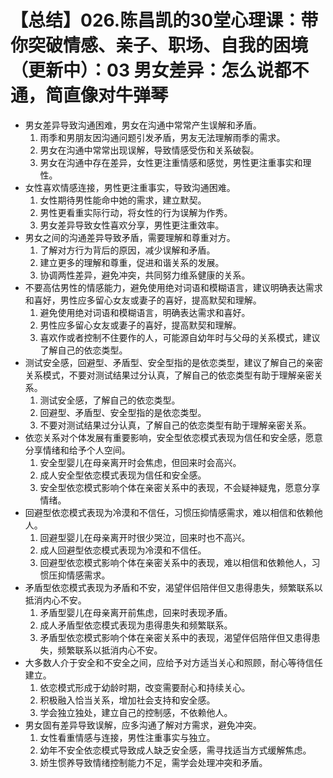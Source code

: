 # 【总结】026.陈昌凯的30堂心理课：带你突破情感、亲子、职场、自我的困境（更新中）：03 男女差异：怎么说都不通，简直像对牛弹琴

-   男女差异导致沟通困难，男女在沟通中常常产生误解和矛盾。
    1.  雨季和男朋友因沟通问题引发矛盾，男友无法理解雨季的需求。
    2.  男女在沟通中常常出现误解，导致情感受伤和关系破裂。
    3.  男女在沟通中存在差异，女性更注重情感和感觉，男性更注重事实和理性。
-   女性喜欢情感连接，男性更注重事实，导致沟通困难。
    1.  女性期待男性能命中她的需求，建立默契。
    2.  男性更看重实际行动，将女性的行为误解为作秀。
    3.  男女差异导致女性喜欢分享，男性更注重效率。
-   男女之间的沟通差异导致矛盾，需要理解和尊重对方。
    1.  了解对方行为背后的原因，减少误解和矛盾。
    2.  建立更多的理解和尊重，促进和谐关系的发展。
    3.  协调两性差异，避免冲突，共同努力维系健康的关系。
-   不要高估男性的情感能力，避免使用绝对词语和模糊语言，建议明确表达需求和喜好，男性应多留心女友或妻子的喜好，提高默契和理解。
    1.  避免使用绝对词语和模糊语言，明确表达需求和喜好。
    2.  男性应多留心女友或妻子的喜好，提高默契和理解。
    3.  喜欢作或者控制不住要作的人，可能源自幼年时与父母的关系模式，建议了解自己的依恋类型。
-   测试安全感，回避型、矛盾型、安全型指的是依恋类型，建议了解自己的亲密关系模式，不要对测试结果过分认真，了解自己的依恋类型有助于理解亲密关系。
    1.  测试安全感，了解自己的依恋类型。
    2.  回避型、矛盾型、安全型指的是依恋类型。
    3.  不要对测试结果过分认真，了解自己的依恋类型有助于理解亲密关系。
-   依恋关系对个体发展有重要影响，安全型依恋模式表现为信任和安全感，愿意分享情绪和给予个人空间。
    1.  安全型婴儿在母亲离开时会焦虑，但回来时会高兴。
    2.  成人安全型依恋模式表现为信任和安全感。
    3.  安全型依恋模式影响个体在亲密关系中的表现，不会疑神疑鬼，愿意分享情绪。
-   回避型依恋模式表现为冷漠和不信任，习惯压抑情感需求，难以相信和依赖他人。
    1.  回避型婴儿在母亲离开时很少哭泣，回来时也不高兴。
    2.  成人回避型依恋模式表现为冷漠和不信任。
    3.  回避型依恋模式影响个体在亲密关系中的表现，难以相信和依赖他人，习惯压抑情感需求。
-   矛盾型依恋模式表现为矛盾和不安，渴望伴侣陪伴但又患得患失，频繁联系以抵消内心不安。
    1.  矛盾型婴儿在母亲离开前焦虑，回来时表现矛盾。
    2.  成人矛盾型依恋模式表现为患得患失和频繁联系。
    3.  矛盾型依恋模式影响个体在亲密关系中的表现，渴望伴侣陪伴但又患得患失，频繁联系以抵消内心不安。
-   大多数人介于安全和不安全之间，应给予对方适当关心和照顾，耐心等待信任建立。
    1.  依恋模式形成于幼龄时期，改变需要耐心和持续关心。
    2.  积极融入恰当关系，增加社会支持和安全感。
    3.  学会独立独处，建立自己的控制感，不依赖他人。
-   男女固有差异导致误解，应多沟通了解对方需求，避免冲突。
    1.  女性看重情感与连接，男性注重事实与独立。
    2.  幼年不安全依恋模式导致成人缺乏安全感，需寻找适当方式缓解焦虑。
    3.  娇生惯养导致情绪控制能力不足，需学会处理冲突和矛盾。